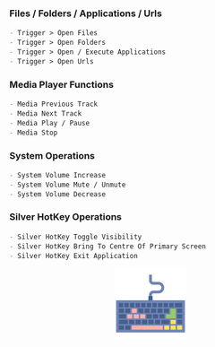 <head>
  <link rel="shortcut icon" type="image/x-icon" href="favicon.ico">
</head>

### Files / Folders / Applications / Urls
```markdown
- Trigger > Open Files
- Trigger > Open Folders
- Trigger > Open / Execute Applications
- Trigger > Open Urls
```


### Media Player Functions
```markdown
- Media Previous Track
- Media Next Track
- Media Play / Pause
- Media Stop
```


### System Operations
```markdown
- System Volume Increase
- System Volume Mute / Unmute
- System Volume Decrease
```


### Silver HotKey Operations
```markdown
- Silver HotKey Toggle Visibility
- Silver HotKey Bring To Centre Of Primary Screen
- Silver HotKey Exit Application
```

<div style="text-align: center"><img style="width: 128px;" src="images/HotKey.png"/></div>